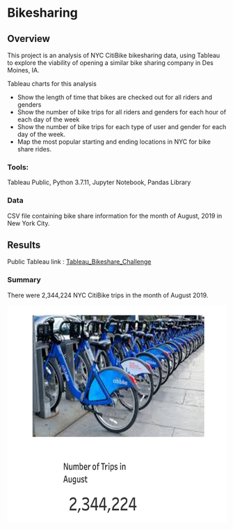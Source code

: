 # Bikesharing

## Overview

This project is an analysis of NYC CitiBike bikesharing data, using Tableau to explore the viability of opening a similar bike sharing company in Des Moines, IA.

Tableau charts for this analysis

 - Show the length of time that bikes are checked out for all riders and genders	
 - Show the number of bike trips for all riders and genders for each hour of each day of the week
 - Show the number of bike trips for each type of user and gender for each day of the week.
 - Map the most popular starting and ending locations in NYC for bike share rides. 

### Tools:
Tableau Public,
Python 3.7.11,
Jupyter Notebook,
Pandas Library

### Data
CSV file containing bike share information for the month of August, 2019 in New York City.

## Results

Public Tableau link : [Tableau_Bikeshare_Challenge](https://public.tableau.com/app/profile/nina.quick/viz/BikeshareChallenge_16478351821400/NYCBikshare?publish=yes)

### Summary

There were 2,344,224 NYC CitiBike trips in the month of August 2019.

<img src="https://github.com/NinaQuik/bikesharing/blob/main/Resources/summary.png" width="600" height="500">
